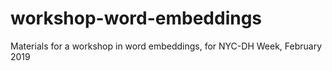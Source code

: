 # workshop-word-embeddings

Materials for a workshop in word embeddings, for NYC-DH Week, February 2019
